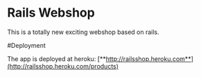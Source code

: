 # Rails Webshop

This is a totally new exciting webshop based on rails.

#Deployment

The app is deployed at heroku:
[**http://railsshop.heroku.com**](http://railsshop.heroku.com/products)
